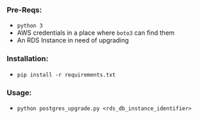 ### Pre-Reqs:
- `python 3`
- AWS credentials in a place where `boto3` can find them
- An RDS Instance in need of upgrading

### Installation:
- `pip install -r requirements.txt`

### Usage:
- `python postgres_upgrade.py <rds_db_instance_identifier>`
